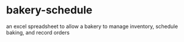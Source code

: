 # bakery-schedule
an excel spreadsheet to allow a bakery to manage inventory, schedule baking, and record orders
